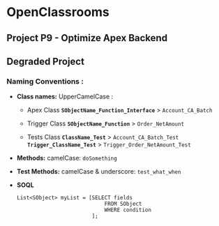 # OpenClassrooms 
## Project P9 - Optimize Apex Backend
## Degraded Project


### Naming Conventions :
* **Class names:** UpperCamelCase :

	* Apex Class
		**`SObjectName_Function_Interface`** > `Account_CA_Batch`
	
	* Trigger Class
		**`SObjectName_Function`** > `Order_NetAmount`

	* Tests Class
		**`ClassName_Test`** > `Account_CA_Batch_Test`
		**`Trigger_ClassName_Test`** > `Trigger_Order_NetAmount_Test`


* **Methods:** camelCase: `doSomething`

* **Test Methods:** camelCase & underscore: `test_what_when`

* **SOQL**

	``` Apex
	List<SObject> myList = [SELECT fields
								FROM SObject
 								WHERE condition
							];
   ```
